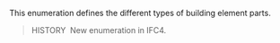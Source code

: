 ﻿This enumeration defines the different types of building element parts.

> HISTORY&nbsp; New enumeration in IFC4.
